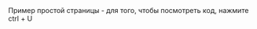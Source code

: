 <!DOCTYPE html>

<html lang="en" xmlns="http://www.w3.org/1999/xhtml">
<head>
    <meta charset="utf-8" />
    <title>Пример простой страницы html</title>
</head>
<body>
    Пример простой страницы - для того, чтобы посмотреть код, нажмите ctrl + U
</body>
</html>
